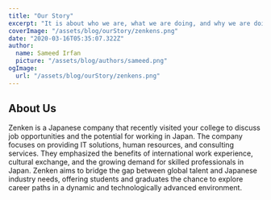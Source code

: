 ```yaml
---
title: "Our Story"
excerpt: "It is about who we are, what we are doing, and why we are doing this"
coverImage: "/assets/blog/ourStory/zenkens.png"
date: "2020-03-16T05:35:07.322Z"
author:
  name: Sameed Irfan
  picture: "/assets/blog/authors/sameed.png"
ogImage:
  url: "/assets/blog/ourStory/zenkens.png"
---
```

## About Us

Zenken is a Japanese company that recently visited your college to discuss job opportunities and the potential for working in Japan. The company focuses on providing IT solutions, human resources, and consulting services. They emphasized the benefits of international work experience, cultural exchange, and the growing demand for skilled professionals in Japan. Zenken aims to bridge the gap between global talent and Japanese industry needs, offering students and graduates the chance to explore career paths in a dynamic and technologically advanced environment.
